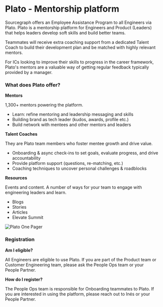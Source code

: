# Plato - Mentorship platform

Sourcegraph offers an Employee Assistance Program to all Engineers via Plato. Plato is a mentorship platform for Engineers and Product (Leaders) that helps leaders develop soft skills and build better teams.

Teammates will receive extra coaching support from a dedicated Talent Coach to build their development plan and be matched with highly relevant mentors.

For ICs looking to improve their skills to progress in the career framework, Plato's mentors are a valuable way of getting regular feedback typically provided by a manager.

### What does Plato offer?

**Mentors**

1,300+ mentors powering the platform.

- Learn: refine mentoring and leadership messaging and skills
- Building brand as tech leader (kudos, awards, profile etc.)
- Build network with mentees and other mentors and leaders

**Talent Coaches**

They are Plato team members who foster mentee growth and drive value.

- Onboarding & async check-ins to set goals, evaluate progress, and drive accountability
- Provide platform support (questions, re-matching, etc.)
- Coaching techniques to uncover personal challenges & roadblocks

**Resources**

Events and content. A number of ways for your team to engage with engineering leaders and learn.

- Blogs
- Stories
- Articles
- Elevate Summit

![Plato One Pager](https://storage.googleapis.com/sourcegraph-assets/handbook/PeopleTeam/Plato.png)

### Registration

**Am I eligible?**

All Engineers are eligible to use Plato. If you are part of the Product team or Customer Engineering team, please ask the People Ops team or your People Partner.

**How do I register?**

The People Ops team is responsible for Onboarding teammates to Plato. If you are interested in using the platform, please reach out to Inés or your People Partner.
